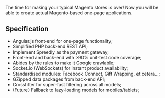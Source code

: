 The time for making your typical Magento stores is over! Now you will be able to create actual Magento-based one-page applications.

Specification
---------

 * Angular.js front-end for one-page functionality;
 * Simplified PHP back-end REST API;
 * Implement Spreedly as the payment gateway;
 * Front-end and back-end with >90% unit-test code coverage;
 * Abides by the rules to make it Google crawlable;
 * Socket.io (WebSockets) for instant product availability;
 * Standardised modules: Facebook Connect, Gift Wrapping, et cetera...;
 * GZipped data packages from back-end API;
 * Crossfilter for super-fast filtering across all models;
 * (Future) Fallback to lazy-loading models for mobiles/tablets;